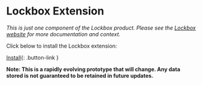 # Lockbox Extension

*This is just one component of the Lockbox product. Please see the
[Lockbox website][org-website] for more documentation and context.*

Click below to install the Lockbox extension:

[Install][install-link]{: .button-link }

**Note: This is a rapidly evolving prototype that will change. Any data stored
is not guaranteed to be retained in future updates.**

[install-link]: https://testpilot.firefox.com/files/lockbox@mozilla.com/latest
[org-website]: https://mozilla-lockbox.github.io/
